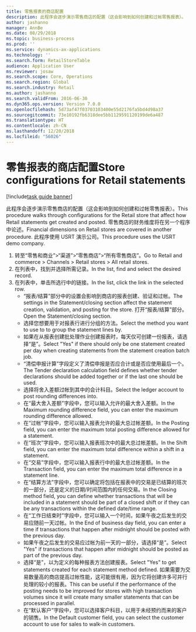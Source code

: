 ```yaml
---
title: 零售报表的商店配置
description: 此程序会逐步演示零售商店的配置（这会影响到如何创建和过帐零售报表）。
author: jashanno
manager: AnnBe
ms.date: 08/29/2018
ms.topic: business-process
ms.prod: ''
ms.service: dynamics-ax-applications
ms.technology: ''
ms.search.form: RetailStoreTable
audience: Application User
ms.reviewer: josaw
ms.search.scope: Core, Operations
ms.search.region: Global
ms.search.industry: Retail
ms.author: jashanno
ms.search.validFrom: 2016-06-30
ms.dyn365.ops.version: Version 7.0.0
ms.openlocfilehash: 5d73af47f03703103400e55d2176fa5bd4d98a37
ms.sourcegitcommit: 73e10192fb6318dee5bb1129591120199de6a487
ms.translationtype: HT
ms.contentlocale: zh-CN
ms.lasthandoff: 12/20/2018
ms.locfileid: "56026"
---
```

# <a name="store-configurations-for-retail-statements"></a><span data-ttu-id="0fe48-103">零售报表的商店配置</span><span class="sxs-lookup"><span data-stu-id="0fe48-103">Store configurations for Retail statements</span></span>

[!include[task guide banner](../includes/task-guide-banner.md)]

<span data-ttu-id="0fe48-104">此程序会逐步演示零售商店的配置（这会影响到如何创建和过帐零售报表）。</span><span class="sxs-lookup"><span data-stu-id="0fe48-104">This procedure walks through configurations for the Retail store that affect how Retail statements get created and posted.</span></span> <span data-ttu-id="0fe48-105">零售商店的财务维度将在另一个程序中论述。</span><span class="sxs-lookup"><span data-stu-id="0fe48-105">Financial dimensions on Retail stores are covered in another procedure.</span></span> <span data-ttu-id="0fe48-106">此程序使用 USRT 演示公司。</span><span class="sxs-lookup"><span data-stu-id="0fe48-106">This procedure uses the USRT demo company.</span></span>

1. <span data-ttu-id="0fe48-107">转至“零售和商业”>“渠道”>“零售商店”>“所有零售商店”。</span><span class="sxs-lookup"><span data-stu-id="0fe48-107">Go to Retail and commerce > Channels > Retail stores > All retail stores.</span></span>
2. <span data-ttu-id="0fe48-108">在列表中，找到并选择所需记录。</span><span class="sxs-lookup"><span data-stu-id="0fe48-108">In the list, find and select the desired record.</span></span>
3. <span data-ttu-id="0fe48-109">在列表中，单击所选行中的链接。</span><span class="sxs-lookup"><span data-stu-id="0fe48-109">In the list, click the link in the selected row.</span></span>
    * <span data-ttu-id="0fe48-110">“报表/结算”部分中的设置会影响到商店的报表创建、验证和过帐。</span><span class="sxs-lookup"><span data-stu-id="0fe48-110">The settings in the Statement/closing section affect the statement creation, validation, and posting for the store.</span></span>  <span data-ttu-id="0fe48-111">打开“报表/结算”部分。</span><span class="sxs-lookup"><span data-stu-id="0fe48-111">Open the Statement/closing section.</span></span>  
    * <span data-ttu-id="0fe48-112">选择您想要用于对报表行进行分组的方法。</span><span class="sxs-lookup"><span data-stu-id="0fe48-112">Select the method you want to use to to group the statement lines by.</span></span>  
    * <span data-ttu-id="0fe48-113">如果在从报表创建批处理作业创建报表时，每天仅可创建一份报表，请选择“是”。</span><span class="sxs-lookup"><span data-stu-id="0fe48-113">Select "Yes" if there should only be one statement created per day when creating statements from the statement creation batch job.</span></span>  
    * <span data-ttu-id="0fe48-114">“清偿申报计算”字段定义了清偿申报是否应合计或是否应使用最后一个。</span><span class="sxs-lookup"><span data-stu-id="0fe48-114">The Tender declaration calculation field defines whether tender declarations should be added together or if the last one should be used.</span></span>  
    * <span data-ttu-id="0fe48-115">选择将舍入差额过帐到其中的会计科目。</span><span class="sxs-lookup"><span data-stu-id="0fe48-115">Select the ledger account to post rounding differences into.</span></span>  
    * <span data-ttu-id="0fe48-116">在“最大舍入差额”字段中，您可以输入允许的最大舍入差额。</span><span class="sxs-lookup"><span data-stu-id="0fe48-116">In the Maximum rounding difference field, you can enter the maximum rounding difference allowed.</span></span>  
    * <span data-ttu-id="0fe48-117">在“过帐”字段中，您可以输入报表允许的最大总过帐差额。</span><span class="sxs-lookup"><span data-stu-id="0fe48-117">In the Posting field, you can enter the maximum total posting difference allowed for a statement.</span></span>  
    * <span data-ttu-id="0fe48-118">在“班次”字段中，您可以输入报表班次中的最大总过帐差额。</span><span class="sxs-lookup"><span data-stu-id="0fe48-118">In the Shift field, you can enter the maximum total difference within a shift in a statement.</span></span>  
    * <span data-ttu-id="0fe48-119">在“交易”字段中，您可以输入报表行中的最大总过帐差额。</span><span class="sxs-lookup"><span data-stu-id="0fe48-119">In the Transaction field, you can enter the maximum total difference in a statement line.</span></span>  
    * <span data-ttu-id="0fe48-120">在“结算方法”字段中，您可以确定将包括在报表中的交易是已结算的班次的一部分，还是定义的日期/时间范围内的任何交易。</span><span class="sxs-lookup"><span data-stu-id="0fe48-120">In the Closing method field, you can define whether transactions that will be included in a statement should be part of a closed shift or if they can be any transactions within the defined date/time range.</span></span>  
    * <span data-ttu-id="0fe48-121">在“工作日结束时”字段中，您可以输入一个时间，如果午夜之后发生的交易应随前一天过帐。</span><span class="sxs-lookup"><span data-stu-id="0fe48-121">In the End of business day field, you can enter a time if transactions that happen after midnight should be posted with the previous day.</span></span>  
    * <span data-ttu-id="0fe48-122">如果午夜之后发生的交易应过帐为前一天的一部分，请选择“是”。</span><span class="sxs-lookup"><span data-stu-id="0fe48-122">Select "Yes" if transactions that happen after midnight should be posted as part of the previous day.</span></span>  
    * <span data-ttu-id="0fe48-123">选择“是”，以为定义的每种报表方法创建报表。</span><span class="sxs-lookup"><span data-stu-id="0fe48-123">Select "Yes" to get statements created for each statement method defined.</span></span> <span data-ttu-id="0fe48-124">如果需要为交易数量高的商店提高过帐性能，这可能很有用，因为它将创建许多可并行处理的较小的报表。</span><span class="sxs-lookup"><span data-stu-id="0fe48-124">This can be useful if the performance of the posting needs to be improved for stores with high transaction volumes since it will create many smaller statements that can be processed in parallel.</span></span>  
    * <span data-ttu-id="0fe48-125">在“默认客户”字段中，您可以选择客户科目，以用于未经预约而来的客户的销售。</span><span class="sxs-lookup"><span data-stu-id="0fe48-125">In the Default customer field, you can select the customer account to use for sales to walk-in customers.</span></span>  

